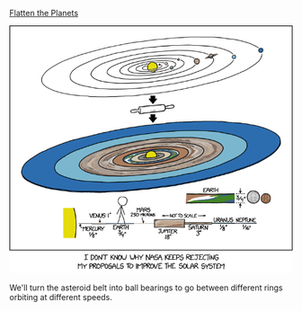 [Flatten the Planets](https://xkcd.com/2750)

![Flatten the Planets](./random_comic.png)

We'll turn the asteroid belt into ball bearings to go between different rings orbiting at different speeds.

